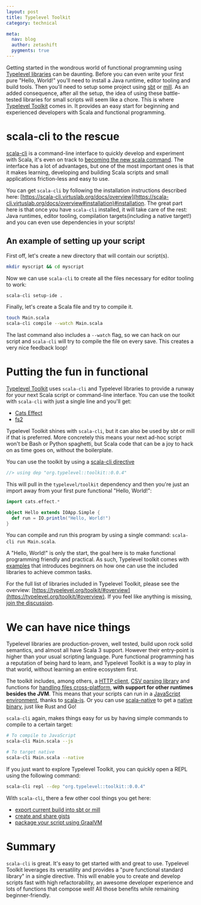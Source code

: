 ```yaml
---
layout: post
title: Typelevel Toolkit
category: technical

meta:
  nav: blog
  author: zetashift
  pygments: true
---
```


Getting started in the wondrous world of functional programming using [Typelevel libraries](https://typelevel.org/projects) can be daunting. Before you can even write your first pure "Hello, World!" you'll need to install a Java runtime, editor tooling and build tools. Then you'll need to setup some project using [sbt]() or [mill](). As an added consequence, after all the setup, the idea of using these battle-tested libraries for small scripts will seem like a chore. This is where [Typelevel Toolkit](https://typelevel.org/toolkit/) comes in. It provides an easy start for beginning and experienced developers with Scala and functional programming.

# scala-cli to the rescue

[scala-cli](https://scala-cli.virtuslab.org/) is a command-line interface to quickly develop and experiment with Scala, it's even on track to [becoming the new scala command](https://docs.scala-lang.org/sips/scala-cli.html). The interface has a lot of advantages, but one of the most important ones is that it makes learning, developing and building Scala scripts and small applications friction-less and easy to use.

You can get `scala-cli` by following the installation instructions described here: [https://scala-cli.virtuslab.org/docs/overview](https://scala-cli.virtuslab.org/docs/overview#installation)#installation. The great part here is that once you have `scala-cli` installed, it will take care of the rest: Java runtimes, editor tooling, compilation targets(including a native target!) and you can even use dependencies in your scripts!

## An example of setting up your script

First off, let's create a new directory that will contain our script(s).

```sh
mkdir myscript && cd myscript
```

Now we can use `scala-cli` to create all the files necessary for editor tooling to work:

```sh
scala-cli setup-ide .
```

Finally, let's create a Scala file and try to compile it.

```sh
touch Main.scala
scala-cli compile --watch Main.scala
```


The last command also includes a `--watch` flag, so we can hack on our script and `scala-cli` will try to compile the file on every save.
This creates a very nice feedback loop!

# Putting the fun in functional

[Typelevel Toolkit](https://typelevel.org/toolkit/) uses `scala-cli` and Typelevel libraries to provide a runway for your next Scala script or command-line interface. You can use the toolkit with `scala-cli` with just a single line and you'll get:
- [Cats Effect](https://typelevel.org/cats-effect/) 
- [fs2](https://fs2.io) 

Typelevel Toolkit shines with `scala-cli`, but it can also be used by sbt or mill if that is preferred.
More concretely this means your next ad-hoc script won't be Bash or Python spaghetti, but Scala code that can be a joy to hack on as time goes on, without the boilerplate.

You can use the toolkit by using a
[scala-cli directive](https://scala-cli.virtuslab.org/docs/guides/using-directives)

```scala
//> using dep "org.typelevel::toolkit::0.0.4"
```

This will pull in the `typelevel/toolkit` dependency and then you're just an import away from your first pure functional "Hello, World!":

```scala
import cats.effect.*

object Hello extends IOApp.Simple {
  def run = IO.println("Hello, World!")
}
```

You can compile and run this program by using a single command: `scala-cli run Main.scala`.


A "Hello, World!" is only the start, the goal here is to make functional programming friendly and practical. As such, Typelevel toolkit comes with [examples](https://typelevel.org/toolkit/examples.html) that introduces beginners on how one can use the included libraries to achieve common tasks.


For the full list of libraries included in Typelevel Toolkit, please see the overview: [https://typelevel.org/toolkit/#overview](https://typelevel.org/toolkit/#overview). If you feel like anything is missing, [join the discussion](https://github.com/typelevel/toolkit/issues/1).

# We can have nice things

Typelevel libraries are production-proven, well tested, build upon rock solid semantics, and almost all have Scala 3 support.
However their entry-point is higher than your usual scripting language. Pure functional programming has a reputation of being hard to learn, and Typelevel Toolkit is a way to play in that world, without learning an entire ecosystem first.

The toolkit includes, among others, a [HTTP client](https://http4s.org/), [CSV parsing library](https://fs2-data.gnieh.org/documentation/csv/) and functions for [handling files cross-platform](https://fs2.io/#/io), **with support for other runtimes besides the JVM**. This means that your scripts can run in a [JavaScript environment](https://scala-cli.virtuslab.org/docs/guides/scala-js), thanks to [scala-js](https://www.scala-js.org/). Or you can use [scala-native](https://github.com/scala-native/scala-native) to get a [native binary](https://scala-cli.virtuslab.org/docs/guides/scala-native), just like Rust and Go!

`scala-cli` again, makes things easy for us by having simple commands to compile to a certain target:

```sh
# To compile to JavaScript
scala-cli Main.scala --js  

# To target native
scala-cli Main.scala --native
```

If you just want to explore Typelevel Toolkit, you can quickly open a REPL using the following command:

```sh
scala-cli repl --dep "org.typelevel::toolkit::0.0.4"
```

With `scala-cli`, there a few other cool things you get here:
- [export current build into sbt or mill](https://scala-cli.virtuslab.org/docs/guides/sbt-mill)
- [create and share gists](https://scala-cli.virtuslab.org/docs/cookbooks/gists)
- [package your script using GraalVM](https://scala-cli.virtuslab.org/docs/cookbooks/native-images)

# Summary

`scala-cli` is great. It's easy to get started with and great to use. Typelevel Toolkit leverages its versatility and provides a "pure functional standard library" in a single directive. This will enable you to create and develop scripts fast with high refactorability, an awesome developer experience and lots of functions that compose well! All those benefits while remaining beginner-friendly.